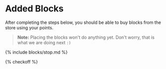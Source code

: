# Added Blocks

After completing the steps below, you should be able to buy blocks from the store using your points.

> **Note:** Placing the blocks won't do anything yet. Don't worry, that is what we are doing next `:)`

{% include blocks/stop.md %}

{% checkoff %}

